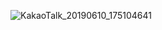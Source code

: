 
![KakaoTalk_20190610_175104641](https://user-images.githubusercontent.com/50819643/59247469-6753c800-8c5a-11e9-9f32-c88e4d0caf6a.jpg)
